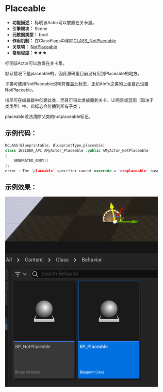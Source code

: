 # Placeable

- **功能描述：**  标明该Actor可以放置在关卡里。
- **引擎模块：** Scene
- **元数据类型：** bool
- **作用机制：** 在ClassFlags中移除[CLASS_NotPlaceable](../../../../Flags/EClassFlags/CLASS_NotPlaceable.md)
- **关联项：** [NotPlaceable](../NotPlaceable/NotPlaceable.md)
- **常用程度：★★★**

标明该Actor可以放置在关卡里。

默认情况下是placeable的，因此源码里目前没有用到Placeable的地方。

子类可使用NotPlaceable说明符覆盖此标志，正如AInfo之类的上面自己设置NotPlaceable。

指示可在编辑器中创建此类，而且可将此类放置到关卡、UI场景或蓝图（取决于类类型）中。此标志会传播到所有子类；

placeable没法清除父类的notplaceable标记。

## 示例代码：

```cpp
UCLASS(Blueprintable, BlueprintType,placeable)
class INSIDER_API AMyActor_Placeable :public AMyActor_NotPlaceable
{
	GENERATED_BODY()
};
error : The 'placeable' specifier cannot override a 'nonplaceable' base class. Classes are assumed to be placeable by default. Consider whether using the 'abstract' specifier on the base class would work.
```

## 示例效果：

![Untitled](Untitled.png)
